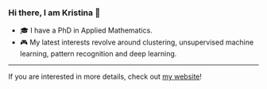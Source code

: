 ### Hi there, I am Kristina 👋


- 🎓 I have a PhD in Applied Mathematics.
- 🎮 My latest interests revolve around clustering, unsupervised machine learning, pattern recognition and deep learning.


---

If you are interested in more details, check out [my website](https://kpnaga08.github.io)!  






